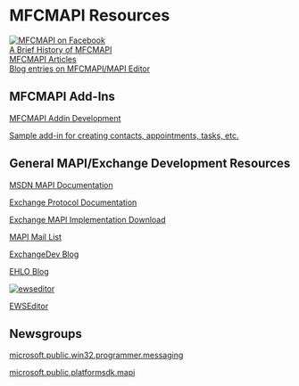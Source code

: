 # MFCMAPI Resources
[![MFCMAPI on Facebook](http://badge.facebook.com/badge/26764016480.2776.1538253884.png)](http://www.facebook.com/pages/MFCMAPI/26764016480)<br/>
[A Brief History of MFCMAPI](http://blogs.msdn.com/stephen_griffin/archive/2008/01/04/a-brief-history-of-mfcmapi.aspx)<br/>
[MFCMAPI Articles](MFCMAPIArticles.md)<br/>
[Blog entries on MFCMAPI/MAPI Editor](http://blogs.msdn.com/stephen_griffin/archive/tags/MFCMAPI/default.aspx)<br/>

## MFCMAPI Add-Ins
[MFCMAPI Addin Development](MFCMAPIAddinDevelopment.md)

[Sample add-in for creating contacts, appointments, tasks, etc.](CreateOutlookItemsAddin.md)

## General MAPI/Exchange Development Resources
[MSDN MAPI Documentation](http://msdn2.microsoft.com/en-us/library/ms529058.aspx)

[Exchange Protocol Documentation](http://msdn.microsoft.com/en-us/library/cc307725.aspx)

[Exchange MAPI Implementation Download](http://blogs.msdn.com/stephen_griffin/archive/2006/06/09/announcing-mapi-cdo-download.aspx)

[MAPI Mail List](http://peach.ease.lsoft.com/archives/mapi-l.html)

[ExchangeDev Blog](http://blogs.msdn.com/exchangedev)

[EHLO Blog](http://msexchangeteam.com/archive/category/3305.aspx)

[![ewseditor](http://www.codeplex.com/Download?ProjectName=ewseditor&DownloadId=309916)](http://ewseditor.codeplex.com)

[EWSEditor](http://ewseditor.codeplex.com/)

## Newsgroups
[microsoft.public.win32.programmer.messaging](http://msdn.microsoft.com/newsgroups/default.aspx?dg=microsoft.public.win32.programmer.messaging)

[microsoft.public.platformsdk.mapi](http://msdn.microsoft.com/newsgroups/default.aspx?dg=microsoft.public.platformsdk.mapi)
